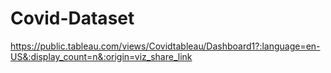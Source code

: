 # Covid-Dataset


https://public.tableau.com/views/Covidtableau/Dashboard1?:language=en-US&:display_count=n&:origin=viz_share_link
